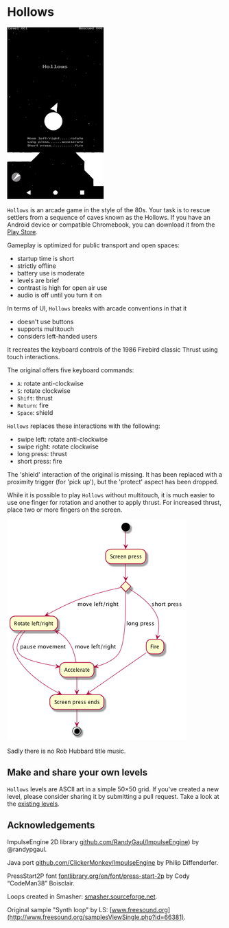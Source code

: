 Hollows
=======

<img src="screenshots/screenshot.png" height="400" alt="Hollows screenshot"/>

`Hollows` is an arcade game in the style of the 80s. Your task is to rescue settlers from a sequence of caves known as the Hollows. If you have an Android device or compatible Chromebook, you can download it from the [Play Store](https://play.google.com/store/apps/details?id=gerald1248.hollows).

Gameplay is optimized for public transport and open spaces:

* startup time is short
* strictly offline
* battery use is moderate
* levels are brief
* contrast is high for open air use
* audio is off until you turn it on

In terms of UI, `Hollows` breaks with arcade conventions in that it

* doesn't use buttons
* supports multitouch
* considers left-handed users

It recreates the keyboard controls of the 1986 Firebird classic Thrust using touch interactions.

The original offers five keyboard commands:

* `A`: rotate anti-clockwise
* `S`: rotate clockwise
* `Shift`: thrust
* `Return`: fire
* `Space`: shield

`Hollows` replaces these interactions with the following:

* swipe left: rotate anti-clockwise
* swipe right: rotate clockwise
* long press: thrust
* short press: fire

The 'shield' interaction of the original is missing. It has been replaced with a proximity trigger (for 'pick up'), but the 'protect' aspect has been dropped.

While it is possible to play `Hollows` without multitouch, it is much easier to use one finger for rotation and another to apply thrust. For increased thrust, place two or more fingers on the screen.

![Touch controls](plantuml/ui.png?raw=true "Touch controls")

Sadly there is no Rob Hubbard title music.

Make and share your own levels
------------------------------
`Hollows` levels are ASCII art in a simple 50&times;50 grid. If you've created a new level, please consider sharing it by submitting a pull request. Take a look at the [existing levels](app/src/main/res/values/levels.xml).

Acknowledgements
----------------
ImpulseEngine 2D library [github.com/RandyGaul/ImpulseEngine](https://github.com/RandyGaul/ImpulseEngine/)) by @randypgaul.

Java port [github.com/ClickerMonkey/ImpulseEngine](https://github.com/ClickerMonkey/ImpulseEngine/) by Philip Diffenderfer.

PressStart2P font [fontlibrary.org/en/font/press-start-2p](https://fontlibrary.org/en/font/press-start-2p/) by Cody &ldquo;CodeMan38&rdquo; Boisclair.

Loops created in Smasher: [smasher.sourceforge.net](http://smasher.sourceforge.net).

Original sample "Synth loop" by LS: [www.freesound.org](http://www.freesound.org/samplesViewSingle.php?id=66381).
